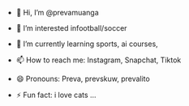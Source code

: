 - 👋 Hi, I’m @prevamuanga
- 👀 I’m interested infootball/soccer
- 🌱 I’m currently learning sports, ai courses, 

- 📫 How to reach me: Instagram, Snapchat, Tiktok
- 😄 Pronouns: Preva, prevskuw, prevalito
- ⚡ Fun fact: i love cats ...

<!---
prevamuanga/prevamuanga is a ✨ special ✨ repository because its `README.md` (this file) appears on your GitHub profile.
You can click the Preview link to take a look at your changes.
--->
